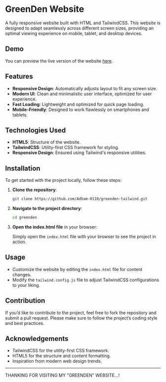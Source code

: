 # GreenDen Website

A fully responsive website built with HTML and TailwindCSS. This website is designed to adapt seamlessly across different screen sizes, providing an optimal viewing experience on mobile, tablet, and desktop devices.

## Demo

You can preview the live version of the website [here](#).

## Features

- **Responsive Design**: Automatically adjusts layout to fit any screen size.
- **Modern UI**: Clean and minimalistic user interface, optimized for user experience.
- **Fast Loading**: Lightweight and optimized for quick page loading.
- **Mobile-Friendly**: Designed to work flawlessly on smartphones and tablets.

## Technologies Used

- **HTML5**: Structure of the website.
- **TailwindCSS**: Utility-first CSS framework for styling.
- **Responsive Design**: Ensured using Tailwind's responsive utilities.

## Installation

To get started with the project locally, follow these steps:

1. **Clone the repository**:

   ```bash
   git clone https://github.com/Adham-0110/greenden-tailwind.git
   ```

2. **Navigate to the project directory**:

   ```bash
   cd greenden
   ```

3. **Open the index.html file** in your browser:

   Simply open the `index.html` file with your browser to see the project in action.

## Usage

- Customize the website by editing the `index.html` file for content changes.
- Modify the `tailwind.config.js` file to adjust TailwindCSS configurations to your liking.

## Contribution

If you’d like to contribute to the project, feel free to fork the repository and submit a pull request. Please make sure to follow the project’s coding style and best practices.


## Acknowledgements

- TailwindCSS for the utility-first CSS framework.
- HTML5 for the structure and content formatting.
- Inspiration from modern web design trends.

---

THANKING FOR VISITING MY "GREENDEN" WEBSITE...!
